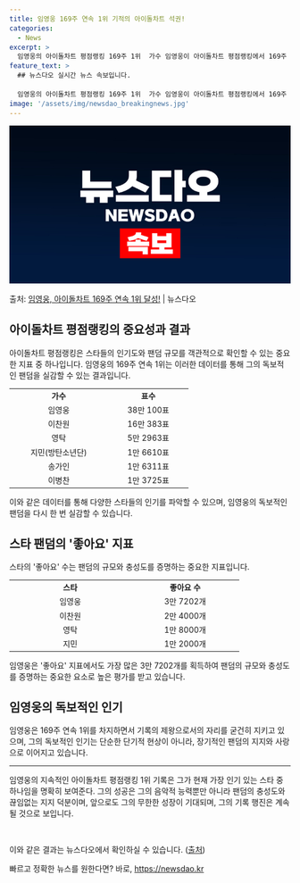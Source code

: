 ```yaml
---
title: 임영웅 169주 연속 1위 기적의 아이돌차트 석권!
categories:
  - News
excerpt: >
  임영웅의 아이돌차트 평점랭킹 169주 1위  가수 임영웅이 아이돌차트 평점랭킹에서 169주 연속 1위를 기록…
feature_text: >
  ## 뉴스다오 실시간 뉴스 속보입니다.

  임영웅의 아이돌차트 평점랭킹 169주 1위  가수 임영웅이 아이돌차트 평점랭킹에서 169주 연속 1위를 기록…
image: '/assets/img/newsdao_breakingnews.jpg'
---
```


![뉴스다오 속보](/assets/img/newsdao_breakingnews.jpg)

<p>출처: <a href="https://newsdao.kr/4410" rel="dofollow">임영웅, 아이돌차트 169주 연속 1위 달성!</a> | 뉴스다오</p>

<h2 data-ke-size="size26">아이돌차트 평점랭킹의 중요성과 결과</h2>
<p data-ke-size="size16">아이돌차트 평점랭킹은 스타들의 인기도와 팬덤 규모를 객관적으로 확인할 수 있는 중요한 지표 중 하나입니다. 임영웅의 169주 연속 1위는 이러한 데이터를 통해 그의 독보적인 팬덤을 실감할 수 있는 결과입니다.</p>

<table>
  <colgroup>
    <col width="177">
    <col width="144">
  </colgroup>
  <tr>
    <td style="text-align: center; height: 17px;"><b>가수</b></td>
    <td style="text-align: center; height: 17px;"><b>표수</b></td>
  </tr>
  <tr>
    <td style="text-align: center; height: 17px;">임영웅</td>
    <td style="text-align: center; height: 17px;">38만 100표</td>
  </tr>
  <tr>
    <td style="text-align: center; height: 17px;">이찬원</td>
    <td style="text-align: center; height: 17px;">16만 383표</td>
  </tr>
  <tr>
    <td style="text-align: center; height: 17px;">영탁</td>
    <td style="text-align: center; height: 17px;">5만 2963표</td>
  </tr>
  <tr>
    <td style="text-align: center; height: 17px;">지민(방탄소년단)</td>
    <td style="text-align: center; height: 17px;">1만 6610표</td>
  </tr>
  <tr>
    <td style="text-align: center; height: 17px;">송가인</td>
    <td style="text-align: center; height: 17px;">1만 6311표</td>
  </tr>
  <tr>
    <td style="text-align: center; height: 17px;">이병찬</td>
    <td style="text-align: center; height: 17px;">1만 3725표</td>
  </tr>
</table>

<p data-ke-size="size16">이와 같은 데이터를 통해 다양한 스타들의 인기를 파악할 수 있으며, 임영웅의 독보적인 팬덤을 다시 한 번 실감할 수 있습니다.</p>

<h2 data-ke-size="size26">스타 팬덤의 '좋아요' 지표</h2>
<p data-ke-size="size16">스타의 '좋아요' 수는 팬덤의 규모와 충성도를 증명하는 중요한 지표입니다.</p>

<table>
  <colgroup>
    <col width="218">
    <col width="194">
  </colgroup>
  <tr>
    <td style="text-align: center; height: 17px;"><b>스타</b></td>
    <td style="text-align: center; height: 17px;"><b>좋아요 수</b></td>
  </tr>
  <tr>
    <td style="text-align: center; height: 17px;">임영웅</td>
    <td style="text-align: center; height: 17px;">3만 7202개</td>
  </tr>
  <tr>
    <td style="text-align: center; height: 17px;">이찬원</td>
    <td style="text-align: center; height: 17px;">2만 4000개</td>
  </tr>
  <tr>
    <td style="text-align: center; height: 17px;">영탁</td>
    <td style="text-align: center; height: 17px;">1만 8000개</td>
  </tr>
  <tr>
    <td style="text-align: center; height: 17px;">지민</td>
    <td style="text-align: center; height: 17px;">1만 2000개</td>
  </tr>
</table>

<p data-ke-size="size16">임영웅은 '좋아요' 지표에서도 가장 많은 3만 7202개를 획득하여 팬덤의 규모와 충성도를 증명하는 중요한 요소로 높은 평가를 받고 있습니다.</p>

<h2 data-ke-size="size26">임영웅의 독보적인 인기</h2>
<p data-ke-size="size16">임영웅은 169주 연속 1위를 차지하면서 기록의 제왕으로서의 자리를 굳건히 지키고 있으며, 그의 독보적인 인기는 단순한 단기적 현상이 아니라, 장기적인 팬덤의 지지와 사랑으로 이어지고 있습니다.</p>

<hr>
<p data-ke-size="size16">임영웅의 지속적인 아이돌차트 평점랭킹 1위 기록은 그가 현재 가장 인기 있는 스타 중 하나임을 명확히 보여준다. 그의 성공은 그의 음악적 능력뿐만 아니라 팬덤의 충성도와 끊임없는 지지 덕분이며, 앞으로도 그의 무한한 성장이 기대되며, 그의 기록 행진은 계속될 것으로 보입니다.</p>
<p data-ke-size="size16">&nbsp;</p>
<p data-ke-size="size16">이와 같은 결과는 뉴스다오에서 확인하실 수 있습니다. (<a href="https://newsdao.kr/4410">출처</a>)</p> 

빠르고 정확한 뉴스를 원한다면? 바로, <a href="https://newsdao.kr" rel="dofollow">https://newsdao.kr</a>


    

